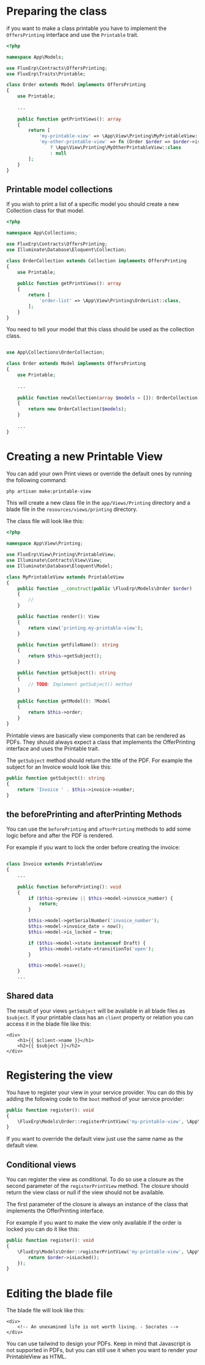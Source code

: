 # Preparing the class

if you want to make a class printable you have to implement the `OffersPrinting` interface and use the `Printable` trait.

```php
<?php

namespace App\Models;

use FluxErp\Contracts\OffersPrinting;
use FluxErp\Traits\Printable;

class Order extends Model implements OffersPrinting
{
    use Printable;
    
    ...
    
    public function getPrintViews(): array
    {
        return [
            'my-printable-view' => \App\View\Printing\MyPrintableView::class,
            'my-other-printable-view' => fn (Order $order => $order->is_locked 
                ? \App\View\Printing\MyOtherPrintableView::class
                : null
        ];
    }
}
```

## Printable model collections

If you wish to print a list of a specific model you should create a new Collection class for that model.

```php
<?php

namespace App\Collections;

use FluxErp\Contracts\OffersPrinting;
use Illuminate\Database\Eloquent\Collection;

class OrderCollection extends Collection implements OffersPrinting
{
    use Printable;
    
    public function getPrintViews(): array
    {
        return [
            'order-list' => \App\View\Printing\OrderList::class,
        ];
    }
}
```

You need to tell your model that this class should be used as the collection class.

```php

use App\Collections\OrderCollection;

class Order extends Model implements OffersPrinting
{
    use Printable;
    
    ...
    
    public function newCollection(array $models = []): OrderCollection
    {
        return new OrderCollection($models);
    }
    
    ...
}
```

# Creating a new Printable View

You can add your own Print views or override the default ones by running the following command:

```bash
php artisan make:printable-view
```

This will create a new class file in the `app/Views/Printing` directory and a blade file in the `resources/views/printing` directory.

The class file will look like this:

```php
<?php

namespace App\View\Printing;

use FluxErp\View\Printing\PrintableView;
use Illuminate\Contracts\View\View;
use Illuminate\Database\Eloquent\Model;

class MyPrintableView extends PrintableView
{
    public function __construct(public \FluxErp\Models\Order $order)
    {
        //
    }

    public function render(): View
    {
        return view('printing.my-printable-view');
    }

    public function getFileName(): string
    {
        return $this->getSubject();
    }

    public function getSubject(): string
    {
        // TODO: Implement getSubject() method
    }

    public function getModel(): ?Model
    {
        return $this->order;
    }
}
```

Printable views are basically view components that can be rendered as PDFs.
They should always expect a class that implements the OfferPrinting interface and uses the Printable trait.

The `getSubject` method should return the title of the PDF.
For example the subject for an Invoice would look like this:

```php
public function getSubject(): string
{
    return 'Invoice ' . $this->invoice->number;
}
```

## the beforePrinting and afterPrinting Methods

You can use the `beforePrinting` and `afterPrinting` methods to add some logic before and after the PDF is rendered.

For example if you want to lock the order before creating the invoice:

```php

class Invoice extends PrintableView
{
    ...
    
    public function beforePrinting(): void
    {
        if ($this->preview || $this->model->invoice_number) {
            return;
        }

        $this->model->getSerialNumber('invoice_number');
        $this->model->invoice_date = now();
        $this->model->is_locked = true;

        if ($this->model->state instanceof Draft) {
            $this->model->state->transitionTo('open');
        }

        $this->model->save();
    }
    ...
```

## Shared data

The result of your views `getSubject` will be available in all blade files as `$subject`.
If your printable class has an `client` property or relation you can access it in the blade file like this:

```blade
<div>
    <h1>{{ $client->name }}</h1>
    <h2>{{ $subject }}</h2>
</div>
```

# Registering the view

You have to register your view in your service provider.
You can do this by adding the following code to the `boot` method of your service provider:

```php
public function register(): void
{
    \FluxErp\Models\Order::registerPrintView('my-printable-view', \App\View\Printing\MyPrintableView::class);
}
```

If you want to override the default view just use the same name as the default view.

## Conditional views

You can register the view as conditional.
To do so use a closure as the second parameter of the `registerPrintView` method.
The closure should return the view class or null if the view should not be available.

The first parameter of the closure is always an instance of the class that implements the OfferPrinting interface.

For example if you want to make the view only available if the order is locked you can do it like this:

```php
public function register(): void
{
    \FluxErp\Models\Order::registerPrintView('my-printable-view', \App\View\Printing\MyPrintableView::class, function (\FluxErp\Models\Order $order) {
        return $order->isLocked();
    });
}
```


# Editing the blade file

The blade file will look like this:

```blade
<div>
    <!-- An unexamined life is not worth living. - Socrates -->
</div>
```

You can use tailwind to design your PDFs.
Keep in mind that Javascript is not supported in PDFs, but you can still use it when you want to render your PrintableView as HTML.
